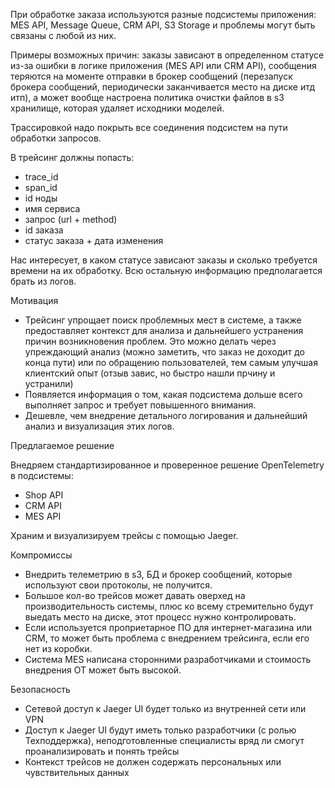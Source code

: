 При обработке заказа используются разные подсистемы приложения: MES API, Message Queue, CRM API, S3 Storage и проблемы могут быть связаны с любой из них.

Примеры возможных причин: заказы зависают в определенном статусе из-за ошибки в логике приложения (MES API или CRM API), сообщения теряются на моменте отправки в брокер сообщений (перезапуск брокера сообщений, периодически заканчивается место на диске итд итп), а может вообще настроена политика очистки файлов в s3 хранилище, которая удаляет исходники моделей.

Трассировкой надо покрыть все соединения подсистем на пути обработки запросов.

В трейсинг должны попасть:

* trace_id
* span_id
* id ноды
* имя сервиса
* запрос (url + method)
* id заказа
* статус заказа + дата изменения

Нас интересует, в каком статусе зависают заказы и сколько требуется времени на их обработку. Всю остальную информацию предполагается брать из логов.

Мотивация

* Трейсинг упрощает поиск проблемных мест в системе, а также предоставляет контекст для анализа и дальнейшего устранения причин возникновения проблем. Это можно делать через упреждающий анализ (можно заметить, что заказ не доходит до конца пути) или по обращению пользователей, тем самым улучшая клиентский опыт (отзыв завис, но быстро нашли прчину и устранили)
* Появляется информация о том, какая подсистема дольше всего выполняет запрос и требует повышенного внимания.
* Дешевле, чем внедрение детального логирования и дальнейший анализ и визуализация этих логов.


Предлагаемое решение

Внедряем стандартизированное и проверенное решение OpenTelemetry в подсистемы:

* Shop API
* CRM API
* MES API

Храним и визуализируем трейсы с помощью Jaeger.

Компромиссы

* Внедрить телеметрию в s3, БД и брокер сообщений, которые используют свои протоколы, не получится.
* Большое кол-во трейсов может давать оверхед на производительность системы, плюс ко всему стремительно будут выедать место на диске, этот процесс нужно контролировать.
* Если используется проприетарное ПО для интернет-магазина или CRM, то может быть проблема с внедрением трейсинга, если его нет из коробки.
* Система MES написана сторонними разработчиками и стоимость внедрения OT может быть высокой.

Безопасность

* Сетевой доступ к Jaeger UI будет только из внутренней сети или VPN
* Доступ к Jaeger UI будут иметь только разработчики (с ролью Техподдержка), неподготовленные специалисты вряд ли смогут проанализировать и понять трейсы
* Контекст трейсов не должен содержать персональных или чувствительных данных